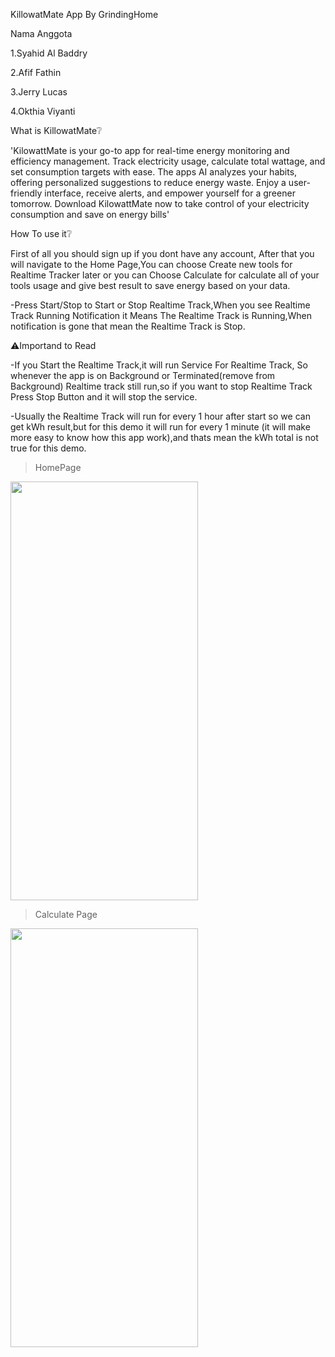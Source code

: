 KillowatMate App By GrindingHome

Nama Anggota

1.Syahid Al Baddry

2.Afif Fathin

3.Jerry Lucas

4.Okthia Viyanti

What is KillowatMate❔

'KilowattMate is your go-to app for real-time energy monitoring and efficiency management. Track electricity usage, calculate total wattage, and set consumption targets with ease. The apps AI analyzes your habits, offering personalized suggestions to reduce energy waste. Enjoy a user-friendly interface, receive alerts, and empower yourself for a greener tomorrow. Download KilowattMate now to take control of your electricity consumption and save on energy bills'

How To use it❔

First of all you should sign up if you dont have any account, After that you will navigate to the Home Page,You can choose Create new tools for Realtime Tracker later or you can Choose Calculate for calculate all of your tools usage and give best result to save energy based on your data.

-Press Start/Stop to Start or Stop Realtime Track,When you see Realtime Track Running Notification it Means The Realtime Track is Running,When notification is gone that mean the Realtime Track is Stop.

⚠️Importand to Read

-If you Start the Realtime Track,it will run Service For Realtime Track, So whenever the app is on Background or Terminated(remove from Background) Realtime track still run,so if you want to stop Realtime Track Press Stop Button and it will stop the service.

-Usually the Realtime Track will run for every 1 hour after start so we can get kWh result,but for this demo it will run for every 1 minute (it will make more easy to know how this app work),and thats mean the kWh total is not true for this demo.

>HomePage

<img src="https://github.com/Denuvo33/KillowatMate/assets/106959180/970f7386-6c3b-418b-8864-06e062393b59" width="300" height="670">





>Calculate Page

<img src="https://github.com/Denuvo33/KillowatMate/assets/106959180/8e3ad884-a214-4cdf-92c7-3dccdf84f0b3" width="300" height="670">
